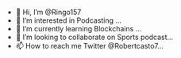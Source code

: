 - 👋 Hi, I’m @Ringo157
- 👀 I’m interested in Podcasting ...
- 🌱 I’m currently learning Blockchains  ...
- 💞️ I’m looking to collaborate on Sports podcast...
- 📫 How to reach me Twitter @Robertcasto7...

<!---
Ringo157/Ringo157 is a ✨ special ✨ repository because its `README.md` (this file) appears on your GitHub profile.
You can click the Preview link to take a look at your changes.
--->
